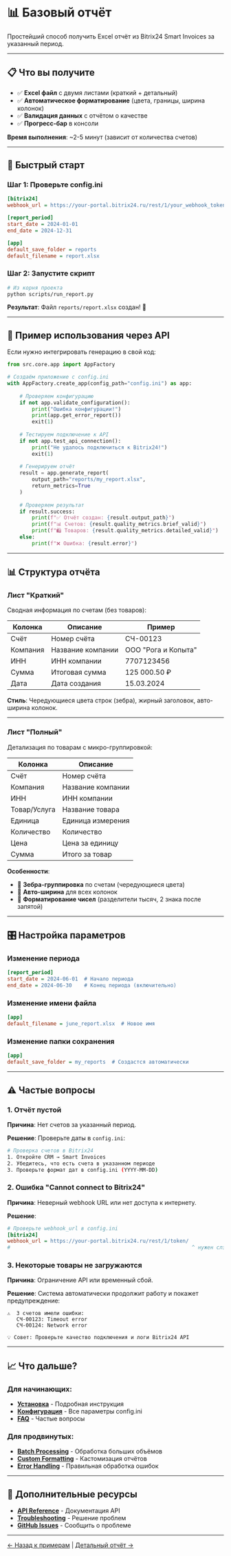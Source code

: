 # 📊 Базовый отчёт

Простейший способ получить Excel отчёт из Bitrix24 Smart Invoices за указанный период.

---

## 📋 Что вы получите

- ✅ **Excel файл** с двумя листами (краткий + детальный)
- ✅ **Автоматическое форматирование** (цвета, границы, ширина колонок)
- ✅ **Валидация данных** с отчётом о качестве
- ✅ **Прогресс-бар** в консоли

**Время выполнения**: ~2-5 минут (зависит от количества счетов)

---

## 🎯 Быстрый старт

### Шаг 1: Проверьте config.ini

```ini
[bitrix24]
webhook_url = https://your-portal.bitrix24.ru/rest/1/your_webhook_token/

[report_period]
start_date = 2024-01-01
end_date = 2024-12-31

[app]
default_save_folder = reports
default_filename = report.xlsx
```

### Шаг 2: Запустите скрипт

```bash
# Из корня проекта
python scripts/run_report.py
```

**Результат**: Файл `reports/report.xlsx` создан! 🎉

---

## 📖 Пример использования через API

Если нужно интегрировать генерацию в свой код:

```python
from src.core.app import AppFactory

# Создаём приложение с config.ini
with AppFactory.create_app(config_path="config.ini") as app:
    
    # Проверяем конфигурацию
    if not app.validate_configuration():
        print("Ошибка конфигурации!")
        print(app.get_error_report())
        exit(1)
    
    # Тестируем подключение к API
    if not app.test_api_connection():
        print("Не удалось подключиться к Bitrix24!")
        exit(1)
    
    # Генерируем отчёт
    result = app.generate_report(
        output_path="reports/my_report.xlsx",
        return_metrics=True
    )
    
    # Проверяем результат
    if result.success:
        print(f"✅ Отчёт создан: {result.output_path}")
        print(f"📊 Счетов: {result.quality_metrics.brief_valid}")
        print(f"🛍️ Товаров: {result.quality_metrics.detailed_valid}")
    else:
        print(f"❌ Ошибка: {result.error}")
```

---

## 📊 Структура отчёта

### Лист "Краткий"

Сводная информация по счетам (без товаров):

| Колонка | Описание | Пример |
|---------|----------|--------|
| Счёт | Номер счёта | СЧ-00123 |
| Компания | Название компании | ООО "Рога и Копыта" |
| ИНН | ИНН компании | 7707123456 |
| Сумма | Итоговая сумма | 125 000.50 ₽ |
| Дата | Дата создания | 15.03.2024 |

**Стиль**: Чередующиеся цвета строк (зебра), жирный заголовок, авто-ширина колонок.

---

### Лист "Полный"

Детализация по товарам с микро-группировкой:

| Колонка | Описание |
|---------|----------|
| Счёт | Номер счёта |
| Компания | Название компании |
| ИНН | ИНН компании |
| Товар/Услуга | Название товара |
| Единица | Единица измерения |
| Количество | Количество |
| Цена | Цена за единицу |
| Сумма | Итого за товар |

**Особенности**:
- 🎨 **Зебра-группировка** по счетам (чередующиеся цвета)
- 📏 **Авто-ширина** для всех колонок
- 🔢 **Форматирование чисел** (разделители тысяч, 2 знака после запятой)

---

## 🎛️ Настройка параметров

### Изменение периода

```ini
[report_period]
start_date = 2024-06-01  # Начало периода
end_date = 2024-06-30    # Конец периода (включительно)
```

### Изменение имени файла

```ini
[app]
default_filename = june_report.xlsx  # Новое имя
```

### Изменение папки сохранения

```ini
[app]
default_save_folder = my_reports  # Создастся автоматически
```

---

## ⚠️ Частые вопросы

### 1. Отчёт пустой

**Причина**: Нет счетов за указанный период.

**Решение**: Проверьте даты в `config.ini`:
```bash
# Проверка счетов в Bitrix24
1. Откройте CRM → Smart Invoices
2. Убедитесь, что есть счета в указанном периоде
3. Проверьте формат дат в config.ini (YYYY-MM-DD)
```

### 2. Ошибка "Cannot connect to Bitrix24"

**Причина**: Неверный webhook URL или нет доступа к интернету.

**Решение**:
```ini
# Проверьте webhook_url в config.ini
[bitrix24]
webhook_url = https://your-portal.bitrix24.ru/rest/1/token/
#                                                           ^ нужен слэш!
```

### 3. Некоторые товары не загружаются

**Причина**: Ограничение API или временный сбой.

**Решение**: Система автоматически продолжит работу и покажет предупреждение:
```
⚠️  3 счетов имели ошибки:
   СЧ-00123: Timeout error
   СЧ-00124: Network error

💡 Совет: Проверьте качество подключения и логи Bitrix24 API
```

---

## 📈 Что дальше?

### Для начинающих:
- **[Установка](../user/installation.md)** - Подробная инструкция
- **[Конфигурация](../user/configuration.md)** - Все параметры config.ini
- **[FAQ](../user/faq.md)** - Частые вопросы

### Для продвинутых:
- **[Batch Processing](batch-processing.md)** - Обработка больших объёмов
- **[Custom Formatting](custom-formatting.md)** - Кастомизация отчётов
- **[Error Handling](error-handling.md)** - Правильная обработка ошибок

---

## 🔗 Дополнительные ресурсы

- **[API Reference](../technical/api/index.md)** - Документация API
- **[Troubleshooting](../user/troubleshooting.md)** - Решение проблем
- **[GitHub Issues](https://github.com/bivlked/ReportB24/issues)** - Сообщить о проблеме

---

[← Назад к примерам](index.md) | [Детальный отчёт →](detailed-report.md)
